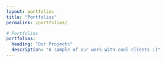 ```yaml
---
layout: portfolios
title: "Portfolios"
permalink: /portfolios/

# Portfolios
portfolios:
  heading: "Our Projects"
  description: "A sample of our work with cool clients :)"
---
```

